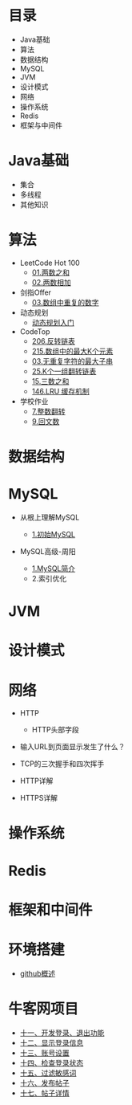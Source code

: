 # 目录

* Java基础
* 算法
* 数据结构
* MySQL
* JVM
* 设计模式
* 网络
* 操作系统
* Redis
* 框架与中间件



# Java基础

* 集合
* 多线程
* 其他知识



# 算法

* LeetCode Hot 100
  * <a href="http://note.youdao.com/noteshare?id=3381962ded61682f2a9919a3b1b0e73d&sub=42566069F45A467A8AE20DC641271007">01.两数之和</a>
  * <a href="http://note.youdao.com/noteshare?id=1c79af763aafbe49e638b6066fab1660&sub=2D38B362B233463789317E98B46D21AE">02.两数相加</a>
* 剑指Offer
  * <a href="http://note.youdao.com/noteshare?id=8ad99d7e00142de221a4f5227558e70a&sub=2846EF7651934C48B209B837CA28F5E9">03.数组中重复的数字</a>
* 动态规划
  * <a href="http://note.youdao.com/noteshare?id=1df0c387bfeace766ee280a946ed0332&sub=714CE03245C24FCBA522D717EA4A1313">动态规划入门</a>
* CodeTop
  * <a href="http://note.youdao.com/noteshare?id=69cf383f7019791c382bf603338313f7&sub=F1B12E94B47B462ABFD242A05285E2CF">206.反转链表</a>
  * <a href="http://note.youdao.com/noteshare?id=156d23d4db7d1ba10c24aec63624a4de&sub=369CEA9AC7204F339A4BE32B6EB746BE">215.数组中的最大K个元素</a>
  * <a href="http://note.youdao.com/noteshare?id=9ce30b50c78f96b7d6fe4af4536f4df2&sub=FB22E20FF098437A95ECA97204C3F6E1">03.无重复字符的最大子串</a>
  * <a href="http://note.youdao.com/noteshare?id=39b2bc80b7f0b196b28264e90de1ef01&sub=782BCB6A78A240BD9EFAB219CF375FBC">25.K个一组翻转链表</a>
  * <a href="http://note.youdao.com/noteshare?id=efa47a02d0f5746c83a2a298f602b752&sub=CB4A3B8667E1408FBF9CF4081C542F0A">15.三数之和</a>
  * <a href="http://note.youdao.com/noteshare?id=3a20a9f99b5001c8cf26c36ff67216dd&sub=CA640CD31AA44AA4AF659E6B326078CA">146.LRU 缓存机制</a>
* 学校作业
  * <a href="http://note.youdao.com/noteshare?id=c983335d07100a6cf24296bf1fe0a0ed&sub=6C7BF5BF4B814907A203A5D79356D4A7">7.整数翻转</a>
  * <a href="http://note.youdao.com/noteshare?id=a2ca9c482bbb30188f571e18870411ae&sub=2B730130E6914A2697C2F07972C5F521">9.回文数</a>

# 数据结构



# MySQL

* 从根上理解MySQL

  * <a href="http://note.youdao.com/noteshare?id=a9e96a547ecea6bfb67bf02747851384&sub=D9F9ADF9F03B4E58AE81CBD899DDAFA8">1.初始MySQL</a>
* MySQL高级-周阳
  * <a href="http://note.youdao.com/noteshare?id=85c5f1150222102d4efd69e16c79c482&sub=0E06470411F24A93A214341277F8549B">1.MySQL简介</a>
  * 2.索引优化

# JVM



# 设计模式





# 网络

* HTTP
  * HTTP头部字段

* 输入URL到页面显示发生了什么？
* TCP的三次握手和四次挥手
* HTTP详解
* HTTPS详解



# 操作系统



# Redis



# 框架和中间件



# 环境搭建

* <a href="http://note.youdao.com/noteshare?id=064e964be7b3feb97307026e24015b30&sub=A6357FA4F57349B1A1C1093222FEC5CB">github概述</a>



# 牛客网项目

* <a href="http://note.youdao.com/noteshare?id=ad615dd822b27227f4c49a414e89f281&sub=74D3A9CE3AB644F6ABC0A27289E2F8C3">十一、开发登录、退出功能</a>
* <a href="http://note.youdao.com/noteshare?id=bfb640bfb28aa173f427b1cf61e39349&sub=4134F7E409DF418F8A5B8D67D4C2E245">十二、显示登录信息</a>
* <a href="http://note.youdao.com/noteshare?id=16cd9769b5dc2f9b8516e818c2d0914d&sub=3DD2CA4856484FF59F17947B548CCD94">十三、账号设置</a>
* <a href="http://note.youdao.com/noteshare?id=8625575ff100ce16afe9ce9d5645506c&sub=D0DBAC1F6B1D4774A5AF394791194C95">十四、检查登录状态</a>
* <a href="http://note.youdao.com/noteshare?id=36dd723ef3504b4e9afccc534f0d6a12&sub=CB0FB220CBCE4D03814147188903F86A">十五、过滤敏感词</a>
* <a href="http://note.youdao.com/noteshare?id=adb33b147e5102ab81aa04c461ebe283&sub=B3A7449374E047E9A1D7C471AC894EA5">十六、发布帖子</a>
* <a href="http://note.youdao.com/noteshare?id=b2b416d433a9c37a497f9e9e13f451a0&sub=CE03021F46194B4AA20E9A9E3D6C6969">十七、帖子详情</a>

